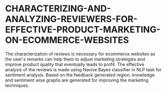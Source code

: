 # CHARACTERIZING-AND-ANALYZING-REVIEWERS-FOR-EFFECTIVE-PRODUCT-MARKETING-ON-ECOMMERCE-WEBSITES
The characterization of reviews is necessary for ecommerce websites as the user's remarks can help them to adjust marketing strategies and improve product quality that eventually leads to profit. The effective analysis of the reviews is made using Navive Bayes classifier in NLP task for sentiment analysis. Based on the feedback generated region, knowledge and sentiment wise graphs are generated for improving the marketing techniques.

